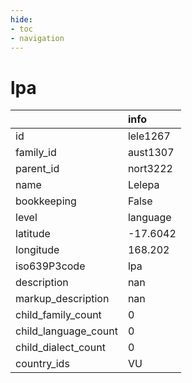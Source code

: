 ```yaml
---
hide:
- toc
- navigation
---
```

# lpa
|                      | info     |
|:---------------------|:---------|
| id                   | lele1267 |
| family_id            | aust1307 |
| parent_id            | nort3222 |
| name                 | Lelepa   |
| bookkeeping          | False    |
| level                | language |
| latitude             | -17.6042 |
| longitude            | 168.202  |
| iso639P3code         | lpa      |
| description          | nan      |
| markup_description   | nan      |
| child_family_count   | 0        |
| child_language_count | 0        |
| child_dialect_count  | 0        |
| country_ids          | VU       |